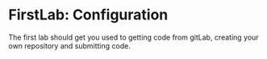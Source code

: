 # FirstLab: Configuration
The first lab should get you used to getting code from gitLab, creating your own repository and submitting code.
